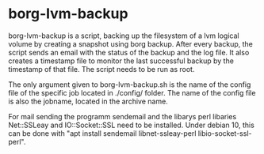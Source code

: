 # borg-lvm-backup
borg-lvm-backup is a script, backing up the filesystem of a lvm logical volume by creating a snapshot using borg backup. After every backup, the script sends an email with the status of the backup and the log file. It also creates a timestamp file to monitor the last successful backup by the timestamp of that file. The script needs to be run as root.

The only argument given to borg-lvm-backup.sh is the name of the config file of the specific job located in ./config/ folder. The name of the config file is also the jobname, located in the archive name.

For mail sending the programm sendemail and the libarys perl libaries Net::SSLeay and IO::Socket::SSL need to be installed. Under debian 10, this can be done with "apt install sendemail libnet-ssleay-perl libio-socket-ssl-perl".
